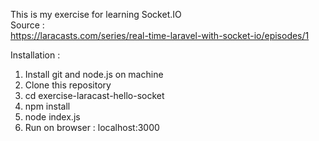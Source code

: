 This is my exercise for learning Socket.IO  
Source :  
https://laracasts.com/series/real-time-laravel-with-socket-io/episodes/1

Installation : 
1. Install git and node.js on machine
2. Clone this repository
3. cd exercise-laracast-hello-socket
4. npm install
5. node index.js
6. Run on browser : localhost:3000